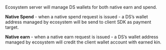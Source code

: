 <!-- ---
id: wallet-managing
title: Wallet Managing
--- -->

Ecosystem server will manage DS wallets for both native earn and spend.

**Native Spend** - when a native spend request is issued - a DS’s wallet address managed by ecosystem will be send to client SDK as payment target.

**Native earn** - when a native earn request is issued - a DS’s wallet address managed by ecosystem will credit the client wallet account with earned kin.
